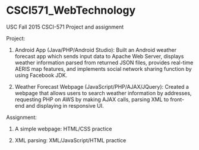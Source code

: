 # CSCI571_WebTechnology
USC Fall 2015 CSCI-571 Project and assignment

Project:

1. Android App (Java/PHP/Android Studio): 
    Built an Android weather forecast app which sends input data to Apache Web Server, 
    displays weather information parsed from returned JSON files, 
    provides real-time AERIS map features, 
    and implements social network sharing function by using Facebook JDK.
    
    
2. Weather Forecast Webpage (JavaScript/PHP/AJAX/JQuery): 
    Created a webpage that allows users to search weather information by addresses, 
    requesting PHP on AWS by making AJAX calls, 
    parsing XML to front-end and displaying in responsive UI.


Assignment: 

1. A simple webpage: HTML/CSS practice

2. XML parsing: XML/JavaScript/HTML practice
